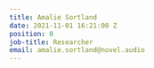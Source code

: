 ```yaml
---
title: Amalie Sortland
date: 2021-11-01 16:21:00 Z
position: 0
job-title: Researcher
email: amalie.sortland@novel.audio
---
```



